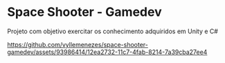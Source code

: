 # Space Shooter - Gamedev
Projeto com objetivo exercitar os conhecimento adquiridos em Unity e C#

https://github.com/vyllemenezes/space-shooter-gamedev/assets/93986414/12ea2732-11c7-4fab-8214-7a39cba27ee4

